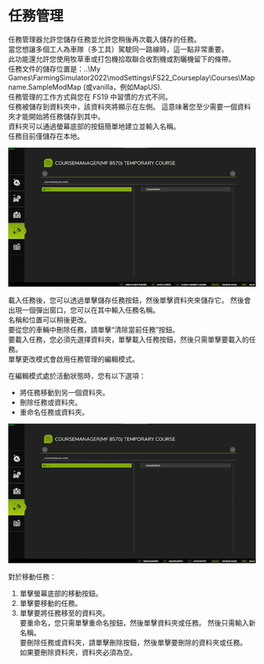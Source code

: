 # 任務管理

  
任務管理器允許您儲存任務並允許您稍後再次載入儲存的任務。   
當您想讓多個工人為車隊（多工具）駕駛同一路線時，這一點非常重要。   
此功能還允許您使用牧草車或打包機拾取聯合收割機或割曬機留下的條帶。   
任務文件的儲存位置是：..\My Games\FarmingSimulator2022\modSettings\FS22_Courseplay\Courses\Mapname.SampleModMap (或vanilla，例如MapUS).  
任務管理的工作方式與您在 FS19 中習慣的方式不同。   
任務被儲存到資料夾中，該資料夾將顯示在左側。 這意味著您至少需要一個資料夾才能開始將任務儲存到其中。  
資料夾可以通過螢幕底部的按鈕簡單地建立並輸入名稱。  
任務目前僅儲存在本地。  

![Image](../assets/images/managerbasehelp_0_0_765_430.png)

  
載入任務後，您可以透過單擊儲存任務按鈕，然後單擊資料夾來儲存它。  然後會出現一個彈出窗口，您可以在其中輸入任務名稱。   
名稱和位置可以稍後更改。   
要從您的車輛中刪除任務，請單擊“清除當前任務”按鈕。  
要載入任務，您必須先選擇資料夾，單擊載入任務按鈕，然後只需單擊要載入的任務。   
單擊更改模式會啟用任務管理的編輯模式。   

  
在編輯模式處於活動狀態時，您有以下選項：  
- 將任務移動到另一個資料夾。  
- 刪除任務或資料夾。   
- 重命名任務或資料夾。   

![Image](../assets/images/manageredithelp_0_0_765_430.png)

  
對於移動任務：   
  1) 單擊螢幕底部的移動按鈕。   
  2) 單擊要移動的任務。   
  3) 單擊要將任務移至的資料夾。   
要重命名，您只需單擊重命名按鈕，然後單擊資料夾或任務。 然後只需輸入新名稱。   
要刪除任務或資料夾，請單擊刪除按鈕，然後單擊要刪除的資料夾或任務。   
如果要刪除資料夾，資料夾必須為空。   

